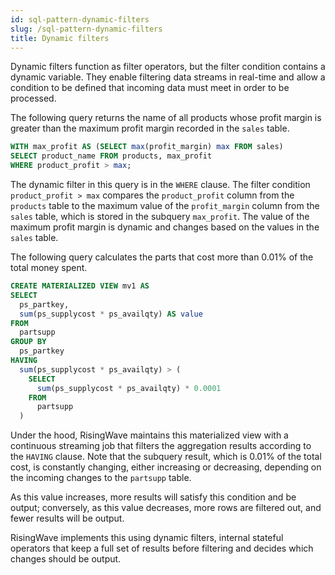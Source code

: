 ```yaml
---
id: sql-pattern-dynamic-filters
slug: /sql-pattern-dynamic-filters
title: Dynamic filters
---
```

<head>
  <link rel="canonical" href="https://docs.risingwave.com/docs/current/sql-pattern-dynamic-filters/" />
</head>

Dynamic filters function as filter operators, but the filter condition contains a dynamic variable. They enable filtering data streams in real-time and allow a condition to be defined that incoming data must meet in order to be processed.

The following query returns the name of all products whose profit margin is greater than the maximum profit margin recorded in the `sales` table.

```sql
WITH max_profit AS (SELECT max(profit_margin) max FROM sales) 
SELECT product_name FROM products, max_profit 
WHERE product_profit > max;
```

The dynamic filter in this query is in the `WHERE` clause. The filter condition `product_profit > max` compares the `product_profit` column from the `products` table to the maximum value of the `profit_margin` column from the `sales` table, which is stored in the subquery `max_profit`. The value of the maximum profit margin is dynamic and changes based on the values in the `sales` table.


The following query calculates the parts that cost more than 0.01% of the total money spent.

```sql
CREATE MATERIALIZED VIEW mv1 AS
SELECT
  ps_partkey,
  sum(ps_supplycost * ps_availqty) AS value
FROM
  partsupp
GROUP BY
  ps_partkey
HAVING
  sum(ps_supplycost * ps_availqty) > (
    SELECT
      sum(ps_supplycost * ps_availqty) * 0.0001
    FROM
      partsupp
  )
```

Under the hood, RisingWave maintains this materialized view with a continuous streaming job that filters the aggregation results according to the `HAVING` clause. Note that the subquery result, which is 0.01% of the total cost, is constantly changing, either increasing or decreasing, depending on the incoming changes to the `partsupp` table.

As this value increases, more results will satisfy this condition and be output; conversely, as this value decreases, more rows are filtered out, and fewer results will be output.

RisingWave implements this using dynamic filters, internal stateful operators that keep a full set of results before filtering and decides which changes should be output.